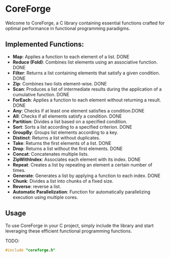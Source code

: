 # CoreForge

Welcome to CoreForge, a C library containing essential functions crafted for optimal performance in functional programming paradigms.

## Implemented Functions:

- **Map**: Applies a function to each element of a list. DONE
- **Reduce (Fold)**: Combines list elements using an associative function. DONE
- **Filter**: Returns a list containing elements that satisfy a given condition. DONE
- **Zip**: Combines two lists element-wise. DONE
- **Scan**: Produces a list of intermediate results during the application of a cumulative function. DONE
- **ForEach**: Applies a function to each element without returning a result. DONE
- **Any**: Checks if at least one element satisfies a condition.DONE
- **All**: Checks if all elements satisfy a condition. DONE
- **Partition**: Divides a list based on a specified condition.
- **Sort**: Sorts a list according to a specified criterion. DONE
- **GroupBy**: Groups list elements according to a key.
- **Distinct**: Returns a list without duplicates.
- **Take**: Returns the first elements of a list. DONE
- **Drop**: Returns a list without the first elements. DONE
- **Concat**: Concatenates multiple lists.
- **ZipWithIndex**: Associates each element with its index. DONE
- **Repeat**: Creates a list by repeating an element a certain number of times.
- **Generate**: Generates a list by applying a function to each index. DONE
- **Chunk**: Divides a list into chunks of a fixed size.
- **Reverse**:  reverse a list.
- **Automatic Parallelization**: Function for automatically parallelizing execution using multiple cores.

## Usage

To use CoreForge in your C project, simply include the library and start leveraging these efficient functional programming functions.


TODO: 
```c
#include "coreforge.h"
